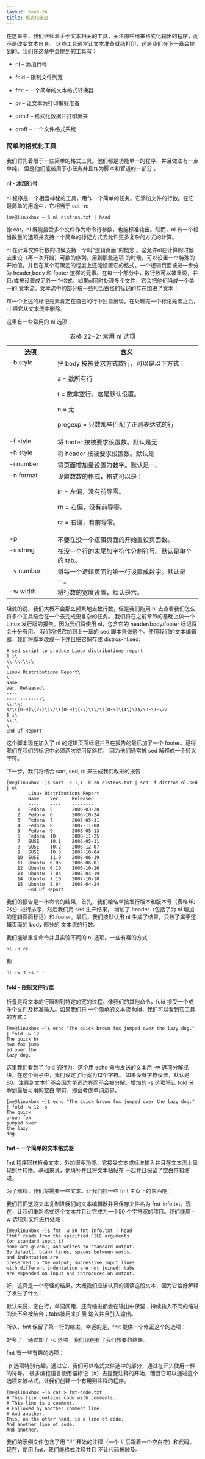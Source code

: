 ```yaml
---
layout: book-zh
title: 格式化输出
---
```


在这章中，我们继续着手于文本相关的工具，关注那些用来格式化输出的程序，而不是改变文本自身。
这些工具通常让文本准备就绪打印，这是我们在下一章会提到的。我们在这章中会提到的工具有：

* nl – 添加行号

* fold – 限制文件列宽

* fmt – 一个简单的文本格式转换器

* pr – 让文本为打印做好准备

* printf – 格式化数据并打印出来

* groff – 一个文件格式系统

### 简单的格式化工具

我们将先着眼于一些简单的格式工具。他们都是功能单一的程序，并且做法有一点单纯，
但是他们能被用于小任务并且作为脚本和管道的一部分 。

#### nl - 添加行号

nl 程序是一个相当神秘的工具，用作一个简单的任务。它添加文件的行数。在它最简单的用途中，它相当于 cat -n:

    [me@linuxbox ~]$ nl distros.txt | head

像 cat，nl 既能接受多个文件作为命令行参数，也能标准输出。然而，nl 有一个相当数量的选项并支持一个简单的标记方式去允许更多复杂的方式的计算。

nl 在计算文件行数的时候支持一个叫“逻辑页面”的概念 。这允许nl在计算的时候去重设（再一次开始）可数的序列。用到那些选项
的时候，可以设置一个特殊的开始值，并且在某个可限定的程度上还能设置它的格式。一个逻辑页面被进一步分为 header,body 和 footer
这样的元素。在每一个部分中，数行数可以被重设，并且/或被设置成另外一个格式。如果nl同时处理多个文件，它会把他们当成一个单一的
文本流。文本流中的部分被一些相当古怪的标记的存在加进了文本：

每一个上述的标记元素肯定在自己的行中独自出现。在处理完一个标记元素之后，nl 把它从文本流中删除。

这里有一些常用的 nl 选项：

<table class="multi">
<caption class="cap">表格 22-2: 常用 nl 选项 </caption>
<tr>
<th class="title">选项</th>
<th class="title">含义</th>
</tr>
<tr>
<td valign="top" width="25%">-b style</td>
<td valign="top">把 body 按被要求方式数行，可以是以下方式：
<p>a = 数所有行</p>
<p>t = 数非空行。这是默认设置。</p>
<p>n = 无</p>
<p>pregexp = 只数那些匹配了正则表达式的行</p>
</td>
</tr>
<tr>
<td valign="top">-f style </td>
<td valign="top">将 footer 按被要求设置数。默认是无</td>
</tr>
<tr>
<td valign="top">-h style </td>
<td valign="top">将 header 按被要求设置数。默认是</td>
</tr>
<tr>
<td valign="top">-i number </td>
<td valign="top">将页面增加量设置为数字。默认是一。</td>
</tr>
<tr>
<td valign="top">-n format </td>
<td valign="top">设置数数的格式，格式可以是：
<p>ln = 左偏，没有前导零。</p>
<p>rn = 右偏，没有前导零。</p>
<p>rz = 右偏，有前导零。</p></td>
</tr>
<tr>
<td valign="top">-p</td>
<td valign="top">不要在没一个逻辑页面的开始重设页面数。</td>
</tr>
<tr>
<td valign="top">-s string </td>
<td valign="top">在没一个行的末尾加字符作分割符号。默认是单个的 tab。</td>
</tr>
<tr>
<td valign="top">-v number </td>
<td valign="top">将每一个逻辑页面的第一行设置成数字。默认是一。</td>
</tr>
<tr>
<td valign="top">-w width  </td>
<td valign="top">将行数的宽度设置，默认是六。</td>
</tr>
</table>

坦诚的说，我们大概不会那么频繁地去数行数，但是我们能用 nl 去查看我们怎么将多个工具结合在一个去完成更复杂的任务。
我们将在之前章节的基础上做一个 Linux 发行版的报告。因为我们将使用 nl，包含它的 header/body/footer 标记将会十分有用。
我们将把它加到上一章的 sed 脚本来做这个。使用我们的文本编辑器，我们将脚本改成一下并且把它保存成 distros-nl.sed:

    # sed script to produce Linux distributions report
    1 i\
    \\:\\:\\:\
    \
    Linux Distributions Report\
    \
    Name
    Ver. Released\
    ----
    ---- --------\
    \\:\\:
    s/\([0-9]\{2\}\)\/\([0-9]\{2\}\)\/\([0-9]\{4\}\)$/\3-\1-\2/
    $ i\
    \\:\
    \
    End Of Report

这个脚本现在加入了 nl 的逻辑页面标记并且在报告的最后加了一个 footer。记得我们在我们的标记中必须两次使用反斜杠，
因为他们通常被 sed 解释成一个转义字符。

下一步，我们将结合 sort, sed, nl 来生成我们改进的报告：

    [me@linuxbox ~]$ sort -k 1,1 -k 2n distros.txt | sed -f distros-nl.sed | nl
            Linux Distributions Report
            Name    Ver.    Released
            ----    ----    --------
        1   Fedora  5       2006-03-20
        2   Fedora  6       2006-10-24
        3   Fedora  7       2007-05-31
        4   Fedora  8       2007-11-08
        5   Fedora  9       2008-05-13
        6   Fedora  10      2008-11-25
        7   SUSE    10.1    2006-05-11
        8   SUSE    10.2    2006-12-07
        9   SUSE    10.3    2007-10-04
        10  SUSE    11.0    2008-06-19
        11  Ubuntu  6.06    2006-06-01
        12  Ubuntu  6.10    2006-10-26
        13  Ubuntu  7.04    2007-04-19
        14  Ubuntu  7.10    2007-10-18
        15  Ubuntu  8.04    2008-04-24
            End Of Report

我们的报告是一串命令的结果，首先，我们给名单按发行版本和版本号（表格1和2处）进行排序，然后我们用 sed 生产结果，
增加了 header（包括了为 nl 增加的逻辑页面标记）和 footer。最后，我们按默认用 nl 生成了结果，只数了属于逻辑页面的 body 部分的
文本流的行数。

我们能够重复命令并且实验不同的 nl 选项。一些有趣的方式：

    nl -n rz

和

    nl -w 3 -s ' '

#### fold - 限制文件行宽

折叠是将文本的行限制到特定的宽的过程。像我们的其他命令，fold 接受一个或多个文件及标准输入。如果我们将
一个简单的文本流 fold，我们可以看到它工具的方式：

    [me@linuxbox ~]$ echo "The quick brown fox jumped over the lazy dog."
    | fold -w 12
    The quick br
    own fox jump
    ed over the
    lazy dog.

这里我们看到了 fold 的行为。这个用 echo 命令发送的文本用 -w 选项分解成块。在这个例子中，我们设定了行宽为12个字符。
如果没有字符设置，默认是80。注意到文本行不会因为单词边界而不会被分解。增加的 -s 选项将让 fold 分解到最后可用的空白
字符，即会考虑单词边界。

    [me@linuxbox ~]$ echo "The quick brown fox jumped over the lazy dog."
    | fold -w 12 -s
    The quick
    brown fox
    jumped over
    the lazy
    dog.

#### fmt - 一个简单的文本格式器

fmt 程序同样折叠文本，外加很多功能。它接受文本或标准输入并且在文本流上呈现照片转换。基础来说，他填补并且将文本粘帖在
一起并且保留了空白符和缩进。

为了解释，我们将需要一些文本。让我们抄一些 fmt 主页上的东西吧：

我们将把这段文本复制进我们的文本编辑器并且保存文件名为 fmt-info.txt。现在，让我们重新格式这个文本并且让它成为一个50
个字符宽的项目。我们能用 -w 选项对文件进行处理：

    [me@linuxbox ~]$ fmt -w 50 fmt-info.txt | head
    'fmt' reads from the specified FILE arguments
    (or standard input if
    none are given), and writes to standard output.
    By default, blank lines, spaces between words,
    and indentation are
    preserved in the output; successive input lines
    with different indentation are not joined; tabs
    are expanded on input and introduced on output.

好，这真是一个奇怪的结果。大概我们应该认真的阅读这段文本，因为它恰好解释了发生了什么：

默认来说，空白行，单词间距，还有缩进都会在输出中保留；持续输入不同的缩进的流不会被结合；tabs被用来扩展
输入并且引入输出。

所以，fmt 保留了第一行的缩进。幸运的是，fmt 提供一个修正这个的选项：

好多了。通过加了 -c 选项，我们现在有了我们想要的结果。

fmt 有一些有趣的选项：

-p 选项特别有趣。通过它，我们可以格式文件选中的部分，通过在开头使用一样的符号。
很多编程语言使用锚标记（#）去提醒注释的开始，而且它可以通过这个选项来被格式。让我们创建一个有用到注释的程序。

    [me@linuxbox ~]$ cat > fmt-code.txt
    # This file contains code with comments.
    # This line is a comment.
    # Followed by another comment line.
    # And another.
    This, on the other hand, is a line of code.
    And another line of code.
    And another.

我们的示例文件包含了用 “#” 开始的注释（一个 # 后跟着一个空白符）和代码。现在，使用 fmt，我们能格式注释并且
不让代码被触及。
